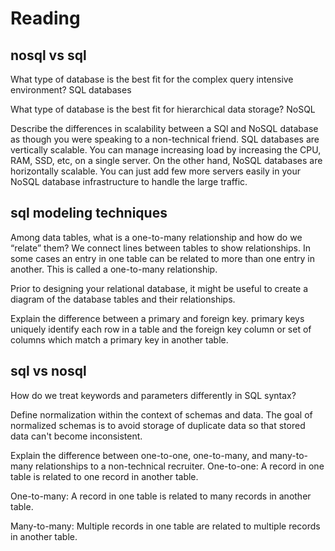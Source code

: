 # Reading

## nosql vs sql

What type of database is the best fit for the complex query intensive environment?
SQL databases

What type of database is the best fit for hierarchical data storage?
NoSQL

Describe the differences in scalability between a SQl and NoSQL database as though you were speaking to a non-technical friend.
SQL databases are vertically scalable. You can manage increasing load by increasing the CPU, RAM, SSD, etc, on a single server. On the other hand, NoSQL databases are horizontally scalable. You can just add few more servers easily in your NoSQL database infrastructure to handle the large traffic.

## sql modeling techniques

Among data tables, what is a one-to-many relationship and how do we “relate” them?
We connect lines between tables to show relationships.  In some cases an entry in one table can be related to more than one entry in another.  This is called a one-to-many relationship.  

Prior to designing your relational database, it might be useful to create a diagram of the database tables and their relationships.

Explain the difference between a primary and foreign key.
primary keys uniquely identify each row in a table and the foreign key column or set of columns which match a primary key in another table.

## sql vs nosql

How do we treat keywords and parameters differently in SQL syntax?

Define normalization within the context of schemas and data.
The goal of normalized schemas is to avoid storage of duplicate data so that stored data can't become inconsistent.

Explain the difference between one-to-one, one-to-many, and many-to-many relationships to a non-technical recruiter.
One-to-one: A record in one table is related to one record in another table.

One-to-many: A record in one table is related to many records in another table.

Many-to-many: Multiple records in one table are related to multiple records in another table.
